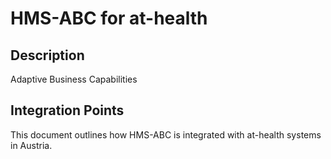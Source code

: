 # HMS-ABC for at-health

## Description

Adaptive Business Capabilities

## Integration Points

This document outlines how HMS-ABC is integrated with at-health systems in Austria.
